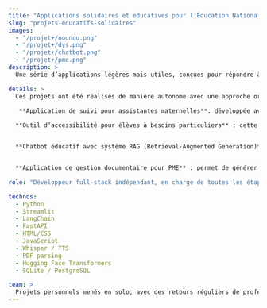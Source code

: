 ```yaml
---
title: "Applications solidaires et éducatives pour l'Éducation Nationale, les assistant·es maternel·les et les PME"
slug: "projets-educatifs-solidaires"
images:
  - "/projet+/nounou.png"
  - "/projet+/dys.png"
  - "/projet+/chatbot.png"
  - "/projet+/pme.png"
description: >
  Une série d’applications légères mais utiles, conçues pour répondre à des besoins concrets du quotidien dans les domaines de l’éducation, de la petite enfance, et de la gestion PME. Des solutions simples, accessibles, et pensées pour être partagées.

details: >
  Ces projets ont été réalisés de manière autonome avec une approche orientée impact social, souvent en collaboration informelle avec des professionnel·les de terrain. L’objectif : proposer des outils numériques concrets et gratuits à des utilisateurs parfois éloignés du numérique. 
  
   **Application de suivi pour assistantes maternelles**: développée avec Streamlit, cette app permet un suivi quotidien des enfants (repas, soins, siestes), un espace partagé avec les parents (photos, notes, documents), ainsi qu’un système d’authentification pour garantir la confidentialité. 

  **Outil d’accessibilité pour élèves à besoins particuliers** : cette webapp permet de transformer des fichiers PDF en version audio, de traduire automatiquement des documents dans plusieurs langues, ou encore de convertir de l’audio vers du texte, pour s’adapter à différents handicaps ou situations linguistiques.


  **Chatbot éducatif avec système RAG (Retrieval-Augmented Generation)** : conçu pour répondre aux préoccupations des parents d’élèves à besoins particuliers, il propose des réponses personnalisées, des conseils pratiques et des ressources officielles.


  **Application de gestion documentaire pour PME** : permet de générer et organiser facilement des documents types (contrats, devis, relances) avec des modèles préformatés et une interface simple, pensée pour les très petites entreprises.

role: "Développeur full-stack indépendant, en charge de toutes les étapes (idée, développement, design, déploiement). Projets réalisés par passion pour résoudre des problèmes concrets et les partager librement."

technos:
  - Python
  - Streamlit
  - LangChain
  - FastAPI
  - HTML/CSS
  - JavaScript
  - Whisper / TTS
  - PDF parsing
  - Hugging Face Transformers
  - SQLite / PostgreSQL

team: >
  Projets personnels menés en solo, avec des retours réguliers de professionnel·les du secteur (enseignant·es, assistant·es maternel·les, dirigeants de PME) pour ajuster les fonctionnalités aux usages réels.
---
```


